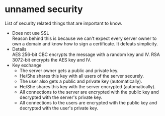 # unnamed security

List of security related things that are important to know.

  - Does not use SSL  
    Reason behind this is because we can't expect every
    server owner to own a domain and know how to
    sign a certificate. It defeats simplicity.
  - Details  
    AES 256-bit CBC encrypts the message with a random key and IV.
    RSA 3072-bit encrypts the AES key and IV.
  - Key exchange
    - The server owner gets a public and private key.
    - He/She shares this key with all users of the server securely.
    - The user also gets a public and private key (automatically).
    - He/She shares this key with the server encrypted (automatically).
    - All connections to the server are encrypted with the public key and decrypted with the server's private key.
    - All connections to the users are encrypted with the public key and decrypted with the user's private key.
